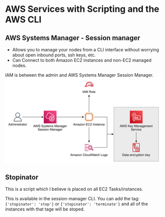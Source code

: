 # AWS Services with Scripting and the AWS CLI

## AWS Systems Manager - Session manager

- Allows you to manage your nodes from a CLI interface without worrying about open inbound
  ports, ssh keys, etc.
- Can Connect to both Amazon EC2 instances and non-EC2 managed nodes.

IAM is between the admin and AWS Systems Manager Session Manager.
![Aws Systems Manager](systemsmanager.png)

## Stopinator

This is a script which I believe is placed on all EC2 Tasks/instances.

This is available in the session-manager CLI. You can add the tag:
`{'stopinator': 'stop'}` or `{'stopinator': 'terminate'}` and all of the instances with
that tage will be stoped.
